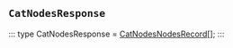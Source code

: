 ## `CatNodesResponse`
:::
type CatNodesResponse = [CatNodesNodesRecord](./CatNodesNodesRecord.md)[];
:::

